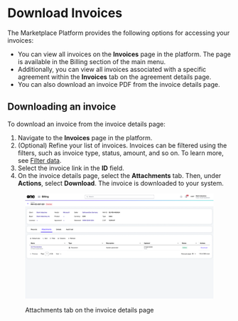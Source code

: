 # Download Invoices

The Marketplace Platform provides the following options for accessing your invoices:

* You can view all invoices on the **Invoices** page in the platform. The page is available in the Billing section of the main menu.&#x20;
* Additionally, you can view all invoices associated with a specific agreement within the **Invoices** tab on the agreement details page.&#x20;
* You can also download an invoice PDF from the invoice details page.&#x20;

## Downloading an invoice

To download an invoice from the invoice details page:

1. Navigate to the **Invoices** page in the platform.
2. (Optional) Refine your list of invoices. Invoices can be filtered using the filters, such as invoice type, status, amount, and so on. To learn more, see [Filter data](../../../../marketplace-platform/getting-started/interface/customize-the-data-grid.md#filter-data).
3. Select the invoice link in the **ID** field.
4. On the invoice details page, select the **Attachments** tab. Then, under **Actions**, select **Download**. The invoice is downloaded to your system.

<figure><img src="../../../../.gitbook/assets/image.png" alt=""><figcaption><p>Attachments tab on the invoice details page</p></figcaption></figure>

